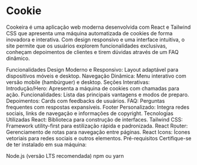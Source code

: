 # Cookie
Cookeira é uma aplicação web moderna desenvolvida com React e Tailwind CSS que apresenta uma máquina automatizada de cookies de forma inovadora e interativa. Com design responsivo e uma interface intuitiva, o site permite que os usuários explorem funcionalidades exclusivas, conheçam depoimentos de clientes e tirem dúvidas através de um FAQ dinâmico.

Funcionalidades
Design Moderno e Responsivo: Layout adaptável para dispositivos móveis e desktop.
Navegação Dinâmica: Menu interativo com versão mobile (hambúrguer) e desktop.
Seções Interativas:
Introdução/Hero: Apresenta a máquina de cookies com chamadas para ação.
Funcionalidades: Lista das principais vantagens e modos de preparo.
Depoimentos: Cards com feedbacks de usuários.
FAQ: Perguntas frequentes com respostas expansíveis.
Footer Personalizado: Integra redes sociais, links de navegação e informações de copyright.
Tecnologias Utilizadas
React: Biblioteca para construção de interfaces.
Tailwind CSS: Framework utility-first para estilização rápida e padronizada.
React Router: Gerenciamento de rotas para navegação entre páginas.
React Icons: Ícones vetoriais para redes sociais e outros elementos.
Pré-requisitos
Certifique-se de ter instalado em sua máquina:

Node.js (versão LTS recomendada)
npm ou yarn
